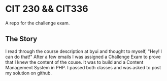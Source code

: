 # CIT 230  && CIT336
A repo for the challenge exam.

## The Story

I read through the course description at byui and thought to myself,
"Hey! I can do that!" After a few emails I was assigned a Challenge Exam
to prove that I knew the content of the couse. It was to build and a
Content Management System in PHP. I passed both classes and was
asked to post my solution on github.
